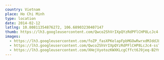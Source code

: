 ```yaml
---
country: Vietnam
place: Ho Chi Minh
type: location
date: 2014-02-12
latlng: 10.80811354876272, 106.68903230407147
thumb: https://lh3.googleusercontent.com/Qwco2ShVrIXpQYzRdPFlCHP8LcJc4-ssTsV_z7mHks-86zRPKY4EehIiae4CWgbxzDPDqcTwu__ZWHRLGvBrIM9HxJvWdmQ68oSuLGgVGDTiq3dMdnKd1I8UbG_VKTGuuifA8cwYfg
images:
  - https://lh3.googleusercontent.com/foZP_fasXPKelapFpbMGOwRwrxdMJddJLxEoQhBj9jA6LdxhvG5VvH2WLJDBnTr5XZf-HNBG00OhFuHr2lIEMwOVjAloP1J1XzTRTgLML7s88DvkYIne6HoKxud8FRPM0ePL8VIoaA
  - https://lh3.googleusercontent.com/Qwco2ShVrIXpQYzRdPFlCHP8LcJc4-ssTsV_z7mHks-86zRPKY4EehIiae4CWgbxzDPDqcTwu__ZWHRLGvBrIM9HxJvWdmQ68oSuLGgVGDTiq3dMdnKd1I8UbG_VKTGuuifA8cwYfg
  - https://lh3.googleusercontent.com/XHejVyotozKWXKLcgCffct6J9jeq-B2YmYOzW9ZijnXXA6uE7K9bACjdv4cGDmvi0MQSa4iEjcqXTzb3OPeNtvEPe28x_GZDYD-5NAPAAyfQESBvK60qhTdzK2nJUcHGNZbljHxnNA
---
```


